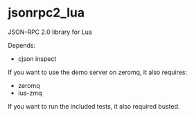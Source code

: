 # jsonrpc2_lua
JSON-RPC 2.0 library for Lua


Depends:
- cjson
  inspect

If you want to use the demo server on zeromq, it also requires:
- zeromq
- lua-zmq


If you want to run the included tests, it also required busted.
